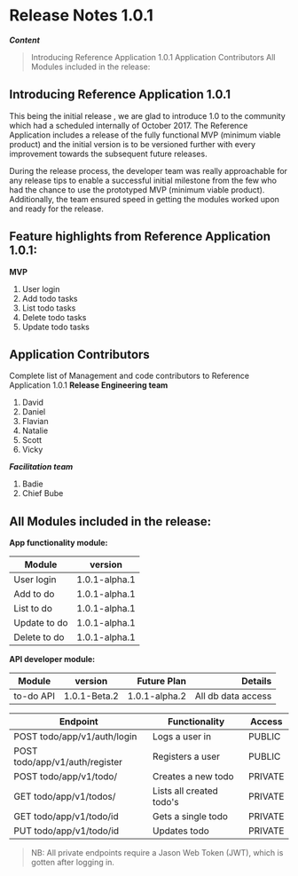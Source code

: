 # **Release Notes 1.0.1** 

***Content*** 
> Introducing Reference Application 1.0.1 
> Application Contributors 
> All Modules included in the release: 

## **Introducing Reference Application 1.0.1** 

This being the initial release , we are glad to introduce 1.0 to the community which had a scheduled internally of October 2017. The Reference Application includes a release of the fully functional MVP (minimum viable product) and the initial version is to be versioned further with every improvement towards the subsequent future releases. 

During the release process, the developer team was really approachable for any release tips to enable a successful initial milestone from the few who had the chance to use the prototyped MVP (minimum viable product). Additionally, the team ensured speed in getting the modules worked upon and ready for the release. 

## **Feature highlights from Reference Application 1.0.1:** 
**MVP** 
1. User login 
2. Add todo tasks 
3. List todo tasks 
4. Delete todo tasks 
5. Update todo tasks 

## **Application Contributors** 

Complete list of Management and code contributors to Reference Application 1.0.1
**Release Engineering team** 
1. David 
2. Daniel 
3. Flavian 
4. Natalie 
5. Scott 
6. Vicky 

***Facilitation team*** 
1. Badie 
2. Chief Bube 

## **All Modules included in the release:** 

**App functionality module:** 


| Module | version 
| ------------- |:-------------:| 
| User login | 1.0.1-alpha.1 
| Add to do | 1.0.1-alpha.1 
| List to do | 1.0.1-alpha.1 
| Update to do | 1.0.1-alpha.1 
| Delete to do | 1.0.1-alpha.1 


**API developer module:** 


| Module | version | Future Plan | Details| 
| ------------- |:-------------:| -----:| -----:| 
| to-do API | 1.0.1-Beta.2 | 1.0.1-alpha.2| All db data access

Endpoint | Functionality| Access
------------ | ------------- | ------------- 
POST todo/app/v1/auth/login |Logs a user in | PUBLIC
POST todo/app/v1/auth/register | Registers a user | PUBLIC
POST todo/app/v1/todo/ | Creates a new todo | PRIVATE
GET todo/app/v1/todos/ | Lists all created todo's | PRIVATE
GET todo/app/v1/todo/id | Gets a single todo | PRIVATE
PUT todo/app/v1/todo/id | Updates todo| PRIVATE

> NB: All private endpoints require a Jason Web Token (JWT), which is gotten after logging in.
